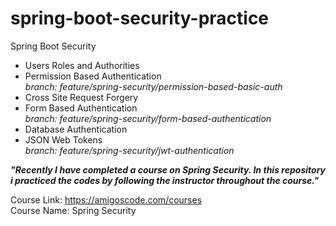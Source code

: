 # spring-boot-security-practice
Spring Boot Security
- Users Roles and Authorities
- Permission Based Authentication
  <i><br>branch: feature/spring-security/permission-based-basic-auth</i>
- Cross Site Request Forgery
- Form Based Authentication
  <i><br>branch: feature/spring-security/form-based-authentication</i>
- Database Authentication
- JSON Web Tokens
  <i><br>branch: feature/spring-security/jwt-authentication</i>

**_<p align="justify">"Recently I have completed a course on Spring Security. In this repository i practiced the codes by following the instructor throughout the course."<p/>_**
Course Link: https://amigoscode.com/courses <br>
Course Name: Spring Security

